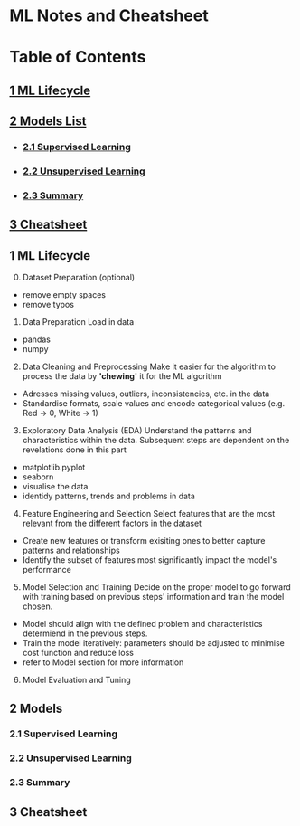 # ML Notes and Cheatsheet
# Table of Contents
## [1 ML Lifecycle ](#chap1)
## [2 Models List](#chap2)
- ### [2.1 Supervised Learning](#chap2.1)
- ### [2.2 Unsupervised Learning](#chap2.2)
- ### [2.3 Summary](#chap2.3)
## [3 Cheatsheet](#chap3)


## 1 ML Lifecycle <a name="chap1"></a>
0. Dataset Preparation (optional)
- remove empty spaces
- remove typos

1. Data Preparation
Load in data
- pandas
- numpy


2. Data Cleaning and Preprocessing
Make it easier for the algorithm to process the data by **'chewing'** it for the ML algorithm
- Adresses missing values, outliers, inconsistencies, etc. in the data
- Standardise formats, scale values and encode categorical values (e.g. Red -> 0, White -> 1)

3. Exploratory Data Analysis (EDA)
Understand the patterns and characteristics within the data. Subsequent steps are dependent on the revelations done in this part
- matplotlib.pyplot
- seaborn
- visualise the data
- identidy patterns, trends and problems in data

4. Feature Engineering and Selection
Select features that are the most relevant from the different factors in the dataset
- Create new features or transform exisiting ones to better capture patterns and relationships
- Identify the subset of features most significantly impact the model's performance

5. Model Selection and Training
Decide on the proper model to go forward with training based on previous steps' information and train the model chosen.
- Model should align with the defined problem and characteristics determiend in the previous steps.
- Train the model iteratively: parameters should be adjusted to minimise cost function and reduce loss
- refer to Model section for more information

6. Model Evaluation and Tuning

## 2 Models <a name="chap2"></a>
### 2.1 Supervised Learning <a name="chap2.1"></a>
### 2.2 Unsupervised Learning <a name="chap2.2"></a>
### 2.3 Summary <a name="chap2.3"></a>

## 3 Cheatsheet <a name="chap3"></a>

